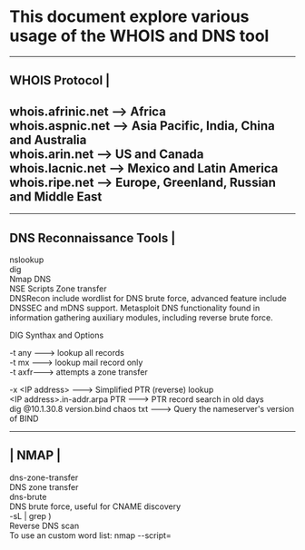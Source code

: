 # This document explore various usage of the WHOIS and DNS tool
-----------------------------------------------------------
WHOIS Protocol                                             |
-----------------------------------------------------------
whois.afrinic.net  --> Africa  
whois.aspnic.net   --> Asia Pacific, India, China and Australia  
whois.arin.net     --> US and Canada  
whois.lacnic.net   --> Mexico and Latin America  
whois.ripe.net     --> Europe, Greenland, Russian and Middle East  
-----------------------------------------------------------
---------------------------
DNS Reconnaissance Tools  |  
---------------------------
nslookup  
dig   
Nmap DNS  
NSE Scripts   Zone transfer  
DNSRecon   include wordlist for DNS brute force, advanced feature include DNSSEC and mDNS   support.
Metasploit DNS functionality found in information gathering auxiliary modules, including reverse brute force.  

DIG Synthax and Options  

-t any --->  lookup all records  
-t mx  --->  lookup mail record only  
-t axfr--->  attempts a zone transfer  

-x <IP addres­s> ---> Simplified PTR (reverse) lookup  
 <IP addres­s>.i­n-­add­r.arpa PTR ---> PTR record search in old days  
dig @10.1­.30.8 versio­n.bind chaos txt ---> Query the namese­rver's version of BIND  


 ------
| NMAP |  
 ------

dns-zo­ne-­tra­nsfer  
DNS zone transfer  
dns-brute  
DNS brute force, useful for CNAME discovery   
 -sL <IP range> | grep \)  
Reverse DNS scan  
To use an custom word list: nmap --scri­pt=­<script name> <do­mai­n> (optional)  --scri­pt-­arg­s=d­ns-­bru­te.h­os­tli­st=­<path to file.t­xt>  

 ----------
| DNSRecon |  
 ----------
   
 -h --help --> Show this help mesasge and exit  
 -d --domain <do­mai­n> --> Domain to Target for enumer­ation  
 -r --range <IP range> --> IP Range for reverse lookup brute force  
 -n --name­_server <na­me> --> Domain server to use  
 -D --dict­ionary <fi­le> --> Dictionary file to use for brute force  
 -t --type <ty­pes> --> Specify the type of enumer­ation to perform  
 -a --> Perform AXFR with standard enumer­ation  
 -s --> Reverse Look-up for IPv4 ranges in SPF Records  
 -g --> Perform Google enumer­ation  
 -w --> Do deep whois analysis and reverse look-up  
 -z --> Performs a DNSSEC Zone Walk  

Usage: dnsrec­on.py <op­tio­ns>  

 ------------
| Metasploit |
 ------------

auxili­ary­/ga­the­r/d­ns_­bru­teforce  
Performs a brute force dictionary DNS scan  
auxili­ary­/ga­the­r/d­ns_­cac­he_­scraper  
Queries DNS cache for previously resolved names  
auxili­ary­/ga­the­r/d­ns_info  
Gathers general DNS inform­ation  
auxili­ary­/ga­the­r/d­ns_­rev­ers­e_l­ookup  
Performs a reverse DNS (PTR) scan of a netblock, replicates DNSRecon's reverse brute force  
auxili­ary­/ga­the­r/d­ns_­srv­_enum  
Enumerates SRV (Server) records  

